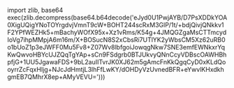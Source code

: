 import zlib, base64
exec(zlib.decompress(base64.b64decode('eJyd0U1PwjAYB/D7PsXDDkYOA0XigUQigYNoTOYrgdvjVmnT9cW+BOHT244scRxM3GlP/1t/+bdjQivjQNkkv1F2YPfWEZHk5+mBachyWOfX95x+Xz1vRms/K54g+4JMQGZgaMsCTTmcydIoVg7ihpMMpjA6m16m/X+BOSucN8S2xCbsRi7UTlYK2yWbsCM5Xz62uRB0o1bUoZ1p3eJWFF0Mu5Fv8+Z07Wv8lbfgoiJowqgNkw7SNE3emfEWNkxrYqKwQwvoHBYcUJZQqTgYAp+sCn9FSdgrb0BTJUkvyQNnCcyVDBscOAWHBhpfjG+1UU5JgawaFDS+9bL2auIITvrJK0XJ62m5gAmcFnKkQgqCyD0xKLdQooyrrZcFqxHIjg+NJcJdHmtjL3lhFfLwKY/dOHDyVzUvnedBFR+eYwvlKHxdkhgmEB7QMhrX8ep+AMyVEVU=')))
